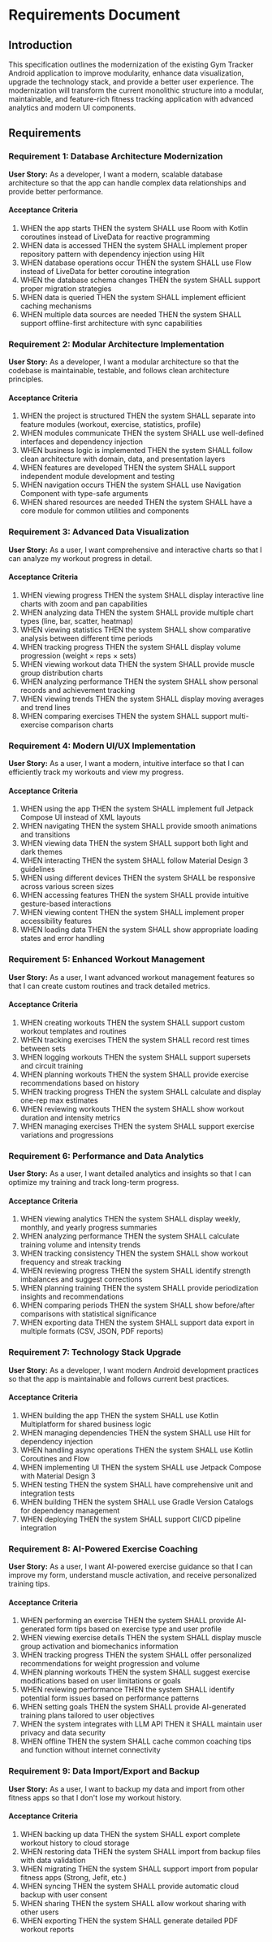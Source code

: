 # Requirements Document

## Introduction

This specification outlines the modernization of the existing Gym Tracker Android application to improve modularity, enhance data visualization, upgrade the technology stack, and provide a better user experience. The modernization will transform the current monolithic structure into a modular, maintainable, and feature-rich fitness tracking application with advanced analytics and modern UI components.

## Requirements

### Requirement 1: Database Architecture Modernization

**User Story:** As a developer, I want a modern, scalable database architecture so that the app can handle complex data relationships and provide better performance.

#### Acceptance Criteria

1. WHEN the app starts THEN the system SHALL use Room with Kotlin coroutines instead of LiveData for reactive programming
2. WHEN data is accessed THEN the system SHALL implement proper repository pattern with dependency injection using Hilt
3. WHEN database operations occur THEN the system SHALL use Flow instead of LiveData for better coroutine integration
4. WHEN the database schema changes THEN the system SHALL support proper migration strategies
5. WHEN data is queried THEN the system SHALL implement efficient caching mechanisms
6. WHEN multiple data sources are needed THEN the system SHALL support offline-first architecture with sync capabilities

### Requirement 2: Modular Architecture Implementation

**User Story:** As a developer, I want a modular architecture so that the codebase is maintainable, testable, and follows clean architecture principles.

#### Acceptance Criteria

1. WHEN the project is structured THEN the system SHALL separate into feature modules (workout, exercise, statistics, profile)
2. WHEN modules communicate THEN the system SHALL use well-defined interfaces and dependency injection
3. WHEN business logic is implemented THEN the system SHALL follow clean architecture with domain, data, and presentation layers
4. WHEN features are developed THEN the system SHALL support independent module development and testing
5. WHEN navigation occurs THEN the system SHALL use Navigation Component with type-safe arguments
6. WHEN shared resources are needed THEN the system SHALL have a core module for common utilities and components

### Requirement 3: Advanced Data Visualization

**User Story:** As a user, I want comprehensive and interactive charts so that I can analyze my workout progress in detail.

#### Acceptance Criteria

1. WHEN viewing progress THEN the system SHALL display interactive line charts with zoom and pan capabilities
2. WHEN analyzing data THEN the system SHALL provide multiple chart types (line, bar, scatter, heatmap)
3. WHEN viewing statistics THEN the system SHALL show comparative analysis between different time periods
4. WHEN tracking progress THEN the system SHALL display volume progression (weight × reps × sets)
5. WHEN viewing workout data THEN the system SHALL provide muscle group distribution charts
6. WHEN analyzing performance THEN the system SHALL show personal records and achievement tracking
7. WHEN viewing trends THEN the system SHALL display moving averages and trend lines
8. WHEN comparing exercises THEN the system SHALL support multi-exercise comparison charts

### Requirement 4: Modern UI/UX Implementation

**User Story:** As a user, I want a modern, intuitive interface so that I can efficiently track my workouts and view my progress.

#### Acceptance Criteria

1. WHEN using the app THEN the system SHALL implement full Jetpack Compose UI instead of XML layouts
2. WHEN navigating THEN the system SHALL provide smooth animations and transitions
3. WHEN viewing data THEN the system SHALL support both light and dark themes
4. WHEN interacting THEN the system SHALL follow Material Design 3 guidelines
5. WHEN using different devices THEN the system SHALL be responsive across various screen sizes
6. WHEN accessing features THEN the system SHALL provide intuitive gesture-based interactions
7. WHEN viewing content THEN the system SHALL implement proper accessibility features
8. WHEN loading data THEN the system SHALL show appropriate loading states and error handling

### Requirement 5: Enhanced Workout Management

**User Story:** As a user, I want advanced workout management features so that I can create custom routines and track detailed metrics.

#### Acceptance Criteria

1. WHEN creating workouts THEN the system SHALL support custom workout templates and routines
2. WHEN tracking exercises THEN the system SHALL record rest times between sets
3. WHEN logging workouts THEN the system SHALL support supersets and circuit training
4. WHEN planning workouts THEN the system SHALL provide exercise recommendations based on history
5. WHEN tracking progress THEN the system SHALL calculate and display one-rep max estimates
6. WHEN reviewing workouts THEN the system SHALL show workout duration and intensity metrics
7. WHEN managing exercises THEN the system SHALL support exercise variations and progressions

### Requirement 6: Performance and Data Analytics

**User Story:** As a user, I want detailed analytics and insights so that I can optimize my training and track long-term progress.

#### Acceptance Criteria

1. WHEN viewing analytics THEN the system SHALL display weekly, monthly, and yearly progress summaries
2. WHEN analyzing performance THEN the system SHALL calculate training volume and intensity trends
3. WHEN tracking consistency THEN the system SHALL show workout frequency and streak tracking
4. WHEN reviewing progress THEN the system SHALL identify strength imbalances and suggest corrections
5. WHEN planning training THEN the system SHALL provide periodization insights and recommendations
6. WHEN comparing periods THEN the system SHALL show before/after comparisons with statistical significance
7. WHEN exporting data THEN the system SHALL support data export in multiple formats (CSV, JSON, PDF reports)

### Requirement 7: Technology Stack Upgrade

**User Story:** As a developer, I want modern Android development practices so that the app is maintainable and follows current best practices.

#### Acceptance Criteria

1. WHEN building the app THEN the system SHALL use Kotlin Multiplatform for shared business logic
2. WHEN managing dependencies THEN the system SHALL use Hilt for dependency injection
3. WHEN handling async operations THEN the system SHALL use Kotlin Coroutines and Flow
4. WHEN implementing UI THEN the system SHALL use Jetpack Compose with Material Design 3
5. WHEN testing THEN the system SHALL have comprehensive unit and integration tests
6. WHEN building THEN the system SHALL use Gradle Version Catalogs for dependency management
7. WHEN deploying THEN the system SHALL support CI/CD pipeline integration

### Requirement 8: AI-Powered Exercise Coaching

**User Story:** As a user, I want AI-powered exercise guidance so that I can improve my form, understand muscle activation, and receive personalized training tips.

#### Acceptance Criteria

1. WHEN performing an exercise THEN the system SHALL provide AI-generated form tips based on exercise type and user profile
2. WHEN viewing exercise details THEN the system SHALL display muscle group activation and biomechanics information
3. WHEN tracking progress THEN the system SHALL offer personalized recommendations for weight progression and volume
4. WHEN planning workouts THEN the system SHALL suggest exercise modifications based on user limitations or goals
5. WHEN reviewing performance THEN the system SHALL identify potential form issues based on performance patterns
6. WHEN setting goals THEN the system SHALL provide AI-generated training plans tailored to user objectives
7. WHEN the system integrates with LLM API THEN it SHALL maintain user privacy and data security
8. WHEN offline THEN the system SHALL cache common coaching tips and function without internet connectivity

### Requirement 9: Data Import/Export and Backup

**User Story:** As a user, I want to backup my data and import from other fitness apps so that I don't lose my workout history.

#### Acceptance Criteria

1. WHEN backing up data THEN the system SHALL export complete workout history to cloud storage
2. WHEN restoring data THEN the system SHALL import from backup files with data validation
3. WHEN migrating THEN the system SHALL support import from popular fitness apps (Strong, Jefit, etc.)
4. WHEN syncing THEN the system SHALL provide automatic cloud backup with user consent
5. WHEN sharing THEN the system SHALL allow workout sharing with other users
6. WHEN exporting THEN the system SHALL generate detailed PDF workout reports